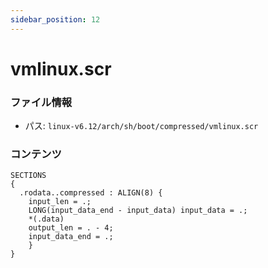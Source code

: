 ```yaml
---
sidebar_position: 12
---
```

# vmlinux.scr

### ファイル情報

- パス: `linux-v6.12/arch/sh/boot/compressed/vmlinux.scr`

### コンテンツ

```scr
SECTIONS
{
  .rodata..compressed : ALIGN(8) {
	input_len = .;
	LONG(input_data_end - input_data) input_data = .;
	*(.data)
	output_len = . - 4;
	input_data_end = .;
	}
}

```
